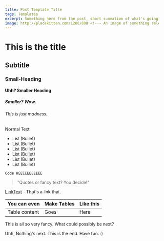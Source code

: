 ```yaml
---
title: Post Template Title
tags: Templates
excerpt: Something here from the post, short summation of what's going on. 
image: http://placekitten.com/1200/800 <!--- An image of something relevent to the post  -->
---
```

# This is the title
## Subtitle
### Small-Heading
#### Uhh? Smaller Heading
##### Smaller? Wow.
###### This is just madness.
Normal Text

- List (Bullet)
- List (Bullet)
- List (Bullet)
- List (Bullet)
- List (Bullet)
- List (Bullet)

```
Code WEEEEEEEEEEE
```
> "Quotes or fancy text? You decide!"

[LinkText](https://lerndmina.dev) - That's a link that.

| You can even | Make Tables | Like this |
| ------------ | ----------- | --------- |
| Table content| Goes | Here |

This is all so very fancy. What could possibly be next?

Uhh, Nothing's next. This is the end. Have fun. :)

